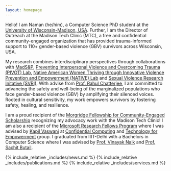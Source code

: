 ```yaml
---
layout: homepage
---
```


Hello! I am Naman (he/him), a Computer Science PhD student at the [University of Wisconsin-Madison, USA](https://wisc.edu/). Further, I am the Director of Outreach at the Madison Tech Clinic (MTC), a free and confidential community-engaged organization that has provided trauma-informed support to 110+ gender-based violence (GBV) survivors across Wisconsin, USA. 

My research combines interdisciplinary perspectives through collaborations with [MadS&P](https://madsp.cs.wisc.edu/), [Preventing Interpersonal Violence and Overcoming Trauma (PIVOT) Lab](https://pivotlab.psych.wisc.edu/), [Native American Women Thriving through Innovative Violence Prevention and Empowerment (NATIVE) Lab](https://nativelab.wiscweb.wisc.edu) and [Sexual Violence Research Initative (SVRI)](https://crgw.gws.wisc.edu/sexual-violence-research-initiative/). With advise from [Prof. Rahul Chatterjee](https://pages.cs.wisc.edu/~chatterjee/), I am committed to advancing the safety and well-being of the marginalized populations who face gender-based violence (GBV) by amplifying their silenced voices. Rooted in cultural sensitivity, my work empowers survivors by fostering safety, healing, and resilience.

I am a proud recipient of the [Morgridge Fellowship for Community-Engaged Scholarship](https://morgridge.wisc.edu/faculty-and-staff-get-connected/morgridge-fellows/) recognizing my advocacy work with the Madison Tech Clinic! I am also a recipient of the [Microsoft Research Fellows Program](https://www.microsoft.com/en-us/research/academic-program/research-fellows-program-at-microsoft-research-india/) where I was advised by [Kapil Vaswani](https://www.microsoft.com/en-us/research/people/kapilv/) at [Confidential Computing](https://www.microsoft.com/en-us/research/theme/confidential-computing/) and [Technology for Empowerment](https://www.microsoft.com/en-us/research/theme/technology-and-empowerment/publications/) group. 
I graduated from IIIT-Delhi with a Bachelors in Computer Science where I was advised by [Prof. Vinayak Naik](http://vinayaknaik.info/) and [Prof. Sachit Butail](https://www.niu.edu/ceet/about/faculty-and-instructors/butail-sachit.shtml).

<!-- I worked on a [formally verified boot protocol](https://www.usenix.org/conference/usenixsecurity21/presentation/tao), a hardware-backed Trusted Execution Environment (TEE) and an [offline streaming platform](https://www.microsoft.com/en-us/research/project/blendnet/) for low-income and people with a reduced tech literacy in rural India. -->


{% include_relative _includes/news.md %}
{% include_relative _includes/publications.md %}
{% include_relative _includes/services.md %}

